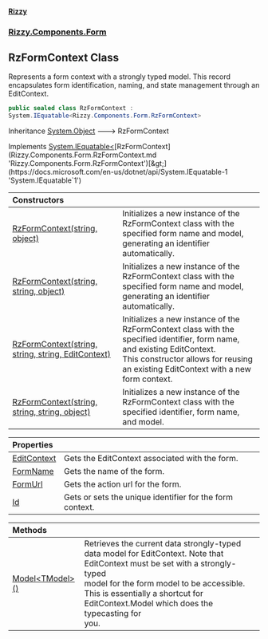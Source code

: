 #### [Rizzy](index.md 'index')
### [Rizzy.Components.Form](Rizzy.Components.Form.md 'Rizzy.Components.Form')

## RzFormContext Class

Represents a form context with a strongly typed model. This record encapsulates form identification, naming, and state management through an EditContext.

```csharp
public sealed class RzFormContext :
System.IEquatable<Rizzy.Components.Form.RzFormContext>
```

Inheritance [System.Object](https://docs.microsoft.com/en-us/dotnet/api/System.Object 'System.Object') &#129106; RzFormContext

Implements [System.IEquatable&lt;](https://docs.microsoft.com/en-us/dotnet/api/System.IEquatable-1 'System.IEquatable`1')[RzFormContext](Rizzy.Components.Form.RzFormContext.md 'Rizzy.Components.Form.RzFormContext')[&gt;](https://docs.microsoft.com/en-us/dotnet/api/System.IEquatable-1 'System.IEquatable`1')

| Constructors | |
| :--- | :--- |
| [RzFormContext(string, object)](Rizzy.Components.Form.RzFormContext.RzFormContext(string,object).md 'Rizzy.Components.Form.RzFormContext.RzFormContext(string, object)') | Initializes a new instance of the RzFormContext class with the specified form name and model, generating an identifier automatically. |
| [RzFormContext(string, string, object)](Rizzy.Components.Form.RzFormContext.RzFormContext(string,string,object).md 'Rizzy.Components.Form.RzFormContext.RzFormContext(string, string, object)') | Initializes a new instance of the RzFormContext class with the specified form name and model, generating an identifier automatically. |
| [RzFormContext(string, string, string, EditContext)](Rizzy.Components.Form.RzFormContext.RzFormContext(string,string,string,Microsoft.AspNetCore.Components.Forms.EditContext).md 'Rizzy.Components.Form.RzFormContext.RzFormContext(string, string, string, Microsoft.AspNetCore.Components.Forms.EditContext)') | Initializes a new instance of the RzFormContext class with the specified identifier, form name, and existing EditContext.<br/>This constructor allows for reusing an existing EditContext with a new form context. |
| [RzFormContext(string, string, string, object)](Rizzy.Components.Form.RzFormContext.RzFormContext(string,string,string,object).md 'Rizzy.Components.Form.RzFormContext.RzFormContext(string, string, string, object)') | Initializes a new instance of the RzFormContext class with the specified identifier, form name, and model. |

| Properties | |
| :--- | :--- |
| [EditContext](Rizzy.Components.Form.RzFormContext.EditContext.md 'Rizzy.Components.Form.RzFormContext.EditContext') | Gets the EditContext associated with the form. |
| [FormName](Rizzy.Components.Form.RzFormContext.FormName.md 'Rizzy.Components.Form.RzFormContext.FormName') | Gets the name of the form. |
| [FormUrl](Rizzy.Components.Form.RzFormContext.FormUrl.md 'Rizzy.Components.Form.RzFormContext.FormUrl') | Gets the action url for the form. |
| [Id](Rizzy.Components.Form.RzFormContext.Id.md 'Rizzy.Components.Form.RzFormContext.Id') | Gets or sets the unique identifier for the form context. |

| Methods | |
| :--- | :--- |
| [Model&lt;TModel&gt;()](Rizzy.Components.Form.RzFormContext.Model_TModel_().md 'Rizzy.Components.Form.RzFormContext.Model<TModel>()') | Retrieves the current data strongly-typed data model for EditContext. Note that EditContext must be set with a strongly-typed<br/>model for the form model to be accessible.  This is essentially a shortcut for EditContext.Model which does the typecasting for<br/>you. |
